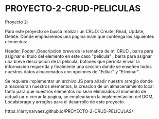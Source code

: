 # PROYECTO-2-CRUD-PELICULAS
Proyecto 2:
<p>Para este proyecto se busca realizar un CRUD: Create, Read, Update, Delete.
Donde emplearemos una pagina main que contenga los siguientes elementos:</p>

<P>Header, Footer ,Descripcion breve de la tematica de mi CRUD , barra para asiginar el titulo del elemento en este caso "pelicula" , barra para asignar una breve descripcion de la pelicula, botones que permita enviar la informacion requerida  y finalmente una seccion donde se enseñen todos nuestros datos almacenados con opciones de "Editar" y "Eliminar". </P>

<P>Se requiere implementar un archivo.JS para añadir nuestro arreglo donde almacenaran nuestros elementos, la creacion de un almacenamiento local tanto para que nuestros elementos no sean eliminados al momento de actualizar o cerrar la pagina, se empleariaron la implementacion del DOM, Localstorage y arreglos para el desarrollo de este proyecto.</P>
<p>https://larrynarvaez.github.io/PROYECTO-2-CRUD-PELICULAS/</p>
